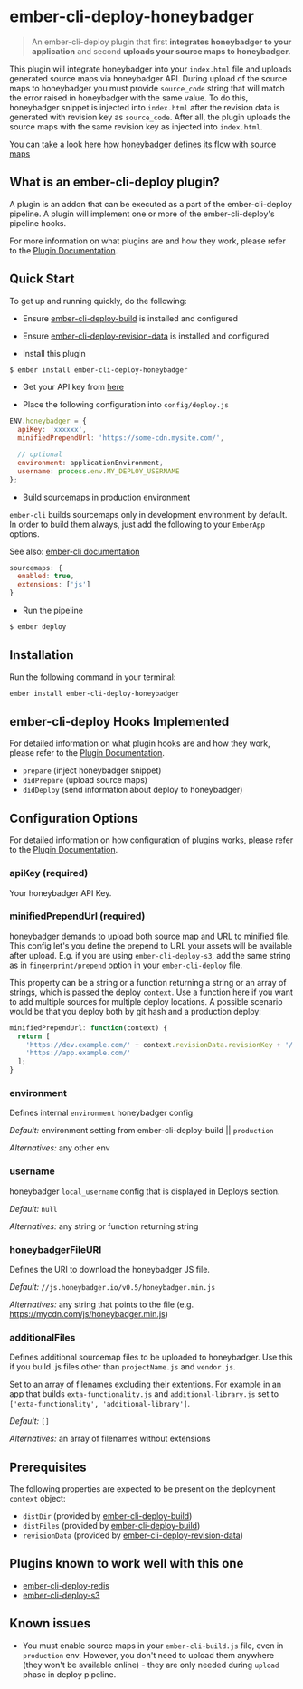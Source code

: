 # ember-cli-deploy-honeybadger

> An ember-cli-deploy plugin that first __integrates honeybadger to your application__ and second __uploads your source maps to honeybadger__.

This plugin will integrate honeybadger into your `index.html` file and uploads generated source maps via honeybadger API. During upload of the source maps to honeybadger you must provide `source_code` string that will match the error raised in honeybadger with the same value. To do this, honeybadger snippet is injected into `index.html` after the revision data is generated with revision key as `source_code`. After all, the plugin uploads the source maps with the same revision key as injected into `index.html`.

[You can take a look here how honeybadger defines its flow with source maps][5]

## What is an ember-cli-deploy plugin?

A plugin is an addon that can be executed as a part of the ember-cli-deploy pipeline. A plugin will implement one or more of the ember-cli-deploy's pipeline hooks.

For more information on what plugins are and how they work, please refer to the [Plugin Documentation][1].

## Quick Start
To get up and running quickly, do the following:

- Ensure [ember-cli-deploy-build][2] is installed and configured
- Ensure [ember-cli-deploy-revision-data][4] is installed and configured

- Install this plugin

```bash
$ ember install ember-cli-deploy-honeybadger
```

- Get your API key from [here](https://app.honeybadger.io/)

- Place the following configuration into `config/deploy.js`

```javascript
ENV.honeybadger = {
  apiKey: 'xxxxxx',
  minifiedPrependUrl: 'https://some-cdn.mysite.com/',

  // optional
  environment: applicationEnvironment,
  username: process.env.MY_DEPLOY_USERNAME
};
```

- Build sourcemaps in production environment

`ember-cli` builds sourcemaps only in development environment by default. In order to build them always, just add the following to your `EmberApp` options.

See also: [ember-cli documentation](https://ember-cli.com/user-guide/#source-map)

```javascript
sourcemaps: {
  enabled: true,
  extensions: ['js']
}
```

- Run the pipeline

```bash
$ ember deploy
```

## Installation
Run the following command in your terminal:

```bash
ember install ember-cli-deploy-honeybadger
```

## ember-cli-deploy Hooks Implemented

For detailed information on what plugin hooks are and how they work, please refer to the [Plugin Documentation][6].

- `prepare` (inject honeybadger snippet)
- `didPrepare` (upload source maps)
- `didDeploy` (send information about deploy to honeybadger)

## Configuration Options

For detailed information on how configuration of plugins works, please refer to the [Plugin Documentation][7].

### apiKey (required)

Your honeybadger API Key.

### minifiedPrependUrl (required)

honeybadger demands to upload both source map and URL to minified file. This config let's you define the prepend to URL your assets will be available after upload. E.g. if you are using `ember-cli-deploy-s3`, add the same string as in `fingerprint/prepend` option in your `ember-cli-deploy` file.

This property can be a string or a function returning a string or an array of strings, which is passed the deploy `context`. Use a function here if you want to add multiple sources for multiple deploy locations. A possible scenario would be that you deploy both by git hash and a production deploy:

```javascript
minifiedPrependUrl: function(context) {
  return [
    'https://dev.example.com/' + context.revisionData.revisionKey + '/',
    'https://app.example.com/'
  ];
}
```

### environment

Defines internal `environment` honeybadger config.

*Default:* environment setting from ember-cli-deploy-build || `production`

*Alternatives:* any other env

### username

honeybadger `local_username` config that is displayed in Deploys section.

*Default:* `null`

*Alternatives:* any string or function returning string

### honeybadgerFileURI

Defines the URI to download the honeybadger JS file.

*Default:* `//js.honeybadger.io/v0.5/honeybadger.min.js`

*Alternatives:* any string that points to the file (e.g. https://mycdn.com/js/honeybadger.min.js)

### additionalFiles

Defines additional sourcemap files to be uploaded to honeybadger. Use this if you build .js files other than `projectName.js` and `vendor.js`.

Set to an array of filenames excluding their extentions. For example in an app that builds `exta-functionality.js` and `additional-library.js` set to `['exta-functionality', 'additional-library']`.

*Default:* `[]`

*Alternatives:* an array of filenames without extensions

## Prerequisites

The following properties are expected to be present on the deployment `context` object:

- `distDir`      (provided by [ember-cli-deploy-build][2])
- `distFiles`    (provided by [ember-cli-deploy-build][2])
- `revisionData` (provided by [ember-cli-deploy-revision-data][4])

## Plugins known to work well with this one

* [ember-cli-deploy-redis](https://github.com/ember-cli-deploy/ember-cli-deploy-redis)
* [ember-cli-deploy-s3](https://github.com/ember-cli-deploy/ember-cli-deploy-s3)

## Known issues
* You must enable source maps in your `ember-cli-build.js` file, even in `production` env. However, you don't need to upload them anywhere (they won't be available online) - they are only needed during `upload` phase in deploy pipeline.

[1]: http://ember-cli-deploy.com/docs/v1.0.x/ "Plugin Documentation"
[2]: https://github.com/ember-cli-deploy/ember-cli-deploy-build "ember-cli-deploy-build"
[3]: https://github.com/ember-cli/ember-cli-deploy "ember-cli-deploy"
[4]: https://github.com/ember-cli-deploy/ember-cli-deploy-revision-data "ember-cli-deploy-revision-data"
[5]: https://docs.honeybadger.io/guides/source-maps.html "honeybadger Documentation"
[6]: http://ember-cli-deploy.com/docs/v1.0.x/pipeline-hooks/ "Plugin Documentation"
[7]: http://ember-cli-deploy.com/docs/v1.0.x/configuration-overview/ "Plugin Documentation"

